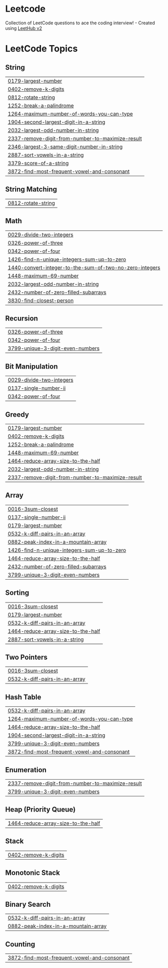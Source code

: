 # Leetcode
Collection of LeetCode questions to ace the coding interview! - Created using [LeetHub v2](https://github.com/arunbhardwaj/LeetHub-2.0)

<!---LeetCode Topics Start-->
# LeetCode Topics
## String
|  |
| ------- |
| [0179-largest-number](https://github.com/Prashantkumar210/Leetcode/tree/master/0179-largest-number) |
| [0402-remove-k-digits](https://github.com/Prashantkumar210/Leetcode/tree/master/0402-remove-k-digits) |
| [0812-rotate-string](https://github.com/Prashantkumar210/Leetcode/tree/master/0812-rotate-string) |
| [1252-break-a-palindrome](https://github.com/Prashantkumar210/Leetcode/tree/master/1252-break-a-palindrome) |
| [1264-maximum-number-of-words-you-can-type](https://github.com/Prashantkumar210/Leetcode/tree/master/1264-maximum-number-of-words-you-can-type) |
| [1904-second-largest-digit-in-a-string](https://github.com/Prashantkumar210/Leetcode/tree/master/1904-second-largest-digit-in-a-string) |
| [2032-largest-odd-number-in-string](https://github.com/Prashantkumar210/Leetcode/tree/master/2032-largest-odd-number-in-string) |
| [2337-remove-digit-from-number-to-maximize-result](https://github.com/Prashantkumar210/Leetcode/tree/master/2337-remove-digit-from-number-to-maximize-result) |
| [2346-largest-3-same-digit-number-in-string](https://github.com/Prashantkumar210/Leetcode/tree/master/2346-largest-3-same-digit-number-in-string) |
| [2887-sort-vowels-in-a-string](https://github.com/Prashantkumar210/Leetcode/tree/master/2887-sort-vowels-in-a-string) |
| [3379-score-of-a-string](https://github.com/Prashantkumar210/Leetcode/tree/master/3379-score-of-a-string) |
| [3872-find-most-frequent-vowel-and-consonant](https://github.com/Prashantkumar210/Leetcode/tree/master/3872-find-most-frequent-vowel-and-consonant) |
## String Matching
|  |
| ------- |
| [0812-rotate-string](https://github.com/Prashantkumar210/Leetcode/tree/master/0812-rotate-string) |
## Math
|  |
| ------- |
| [0029-divide-two-integers](https://github.com/Prashantkumar210/Leetcode/tree/master/0029-divide-two-integers) |
| [0326-power-of-three](https://github.com/Prashantkumar210/Leetcode/tree/master/0326-power-of-three) |
| [0342-power-of-four](https://github.com/Prashantkumar210/Leetcode/tree/master/0342-power-of-four) |
| [1426-find-n-unique-integers-sum-up-to-zero](https://github.com/Prashantkumar210/Leetcode/tree/master/1426-find-n-unique-integers-sum-up-to-zero) |
| [1440-convert-integer-to-the-sum-of-two-no-zero-integers](https://github.com/Prashantkumar210/Leetcode/tree/master/1440-convert-integer-to-the-sum-of-two-no-zero-integers) |
| [1448-maximum-69-number](https://github.com/Prashantkumar210/Leetcode/tree/master/1448-maximum-69-number) |
| [2032-largest-odd-number-in-string](https://github.com/Prashantkumar210/Leetcode/tree/master/2032-largest-odd-number-in-string) |
| [2432-number-of-zero-filled-subarrays](https://github.com/Prashantkumar210/Leetcode/tree/master/2432-number-of-zero-filled-subarrays) |
| [3830-find-closest-person](https://github.com/Prashantkumar210/Leetcode/tree/master/3830-find-closest-person) |
## Recursion
|  |
| ------- |
| [0326-power-of-three](https://github.com/Prashantkumar210/Leetcode/tree/master/0326-power-of-three) |
| [0342-power-of-four](https://github.com/Prashantkumar210/Leetcode/tree/master/0342-power-of-four) |
| [3799-unique-3-digit-even-numbers](https://github.com/Prashantkumar210/Leetcode/tree/master/3799-unique-3-digit-even-numbers) |
## Bit Manipulation
|  |
| ------- |
| [0029-divide-two-integers](https://github.com/Prashantkumar210/Leetcode/tree/master/0029-divide-two-integers) |
| [0137-single-number-ii](https://github.com/Prashantkumar210/Leetcode/tree/master/0137-single-number-ii) |
| [0342-power-of-four](https://github.com/Prashantkumar210/Leetcode/tree/master/0342-power-of-four) |
## Greedy
|  |
| ------- |
| [0179-largest-number](https://github.com/Prashantkumar210/Leetcode/tree/master/0179-largest-number) |
| [0402-remove-k-digits](https://github.com/Prashantkumar210/Leetcode/tree/master/0402-remove-k-digits) |
| [1252-break-a-palindrome](https://github.com/Prashantkumar210/Leetcode/tree/master/1252-break-a-palindrome) |
| [1448-maximum-69-number](https://github.com/Prashantkumar210/Leetcode/tree/master/1448-maximum-69-number) |
| [1464-reduce-array-size-to-the-half](https://github.com/Prashantkumar210/Leetcode/tree/master/1464-reduce-array-size-to-the-half) |
| [2032-largest-odd-number-in-string](https://github.com/Prashantkumar210/Leetcode/tree/master/2032-largest-odd-number-in-string) |
| [2337-remove-digit-from-number-to-maximize-result](https://github.com/Prashantkumar210/Leetcode/tree/master/2337-remove-digit-from-number-to-maximize-result) |
## Array
|  |
| ------- |
| [0016-3sum-closest](https://github.com/Prashantkumar210/Leetcode/tree/master/0016-3sum-closest) |
| [0137-single-number-ii](https://github.com/Prashantkumar210/Leetcode/tree/master/0137-single-number-ii) |
| [0179-largest-number](https://github.com/Prashantkumar210/Leetcode/tree/master/0179-largest-number) |
| [0532-k-diff-pairs-in-an-array](https://github.com/Prashantkumar210/Leetcode/tree/master/0532-k-diff-pairs-in-an-array) |
| [0882-peak-index-in-a-mountain-array](https://github.com/Prashantkumar210/Leetcode/tree/master/0882-peak-index-in-a-mountain-array) |
| [1426-find-n-unique-integers-sum-up-to-zero](https://github.com/Prashantkumar210/Leetcode/tree/master/1426-find-n-unique-integers-sum-up-to-zero) |
| [1464-reduce-array-size-to-the-half](https://github.com/Prashantkumar210/Leetcode/tree/master/1464-reduce-array-size-to-the-half) |
| [2432-number-of-zero-filled-subarrays](https://github.com/Prashantkumar210/Leetcode/tree/master/2432-number-of-zero-filled-subarrays) |
| [3799-unique-3-digit-even-numbers](https://github.com/Prashantkumar210/Leetcode/tree/master/3799-unique-3-digit-even-numbers) |
## Sorting
|  |
| ------- |
| [0016-3sum-closest](https://github.com/Prashantkumar210/Leetcode/tree/master/0016-3sum-closest) |
| [0179-largest-number](https://github.com/Prashantkumar210/Leetcode/tree/master/0179-largest-number) |
| [0532-k-diff-pairs-in-an-array](https://github.com/Prashantkumar210/Leetcode/tree/master/0532-k-diff-pairs-in-an-array) |
| [1464-reduce-array-size-to-the-half](https://github.com/Prashantkumar210/Leetcode/tree/master/1464-reduce-array-size-to-the-half) |
| [2887-sort-vowels-in-a-string](https://github.com/Prashantkumar210/Leetcode/tree/master/2887-sort-vowels-in-a-string) |
## Two Pointers
|  |
| ------- |
| [0016-3sum-closest](https://github.com/Prashantkumar210/Leetcode/tree/master/0016-3sum-closest) |
| [0532-k-diff-pairs-in-an-array](https://github.com/Prashantkumar210/Leetcode/tree/master/0532-k-diff-pairs-in-an-array) |
## Hash Table
|  |
| ------- |
| [0532-k-diff-pairs-in-an-array](https://github.com/Prashantkumar210/Leetcode/tree/master/0532-k-diff-pairs-in-an-array) |
| [1264-maximum-number-of-words-you-can-type](https://github.com/Prashantkumar210/Leetcode/tree/master/1264-maximum-number-of-words-you-can-type) |
| [1464-reduce-array-size-to-the-half](https://github.com/Prashantkumar210/Leetcode/tree/master/1464-reduce-array-size-to-the-half) |
| [1904-second-largest-digit-in-a-string](https://github.com/Prashantkumar210/Leetcode/tree/master/1904-second-largest-digit-in-a-string) |
| [3799-unique-3-digit-even-numbers](https://github.com/Prashantkumar210/Leetcode/tree/master/3799-unique-3-digit-even-numbers) |
| [3872-find-most-frequent-vowel-and-consonant](https://github.com/Prashantkumar210/Leetcode/tree/master/3872-find-most-frequent-vowel-and-consonant) |
## Enumeration
|  |
| ------- |
| [2337-remove-digit-from-number-to-maximize-result](https://github.com/Prashantkumar210/Leetcode/tree/master/2337-remove-digit-from-number-to-maximize-result) |
| [3799-unique-3-digit-even-numbers](https://github.com/Prashantkumar210/Leetcode/tree/master/3799-unique-3-digit-even-numbers) |
## Heap (Priority Queue)
|  |
| ------- |
| [1464-reduce-array-size-to-the-half](https://github.com/Prashantkumar210/Leetcode/tree/master/1464-reduce-array-size-to-the-half) |
## Stack
|  |
| ------- |
| [0402-remove-k-digits](https://github.com/Prashantkumar210/Leetcode/tree/master/0402-remove-k-digits) |
## Monotonic Stack
|  |
| ------- |
| [0402-remove-k-digits](https://github.com/Prashantkumar210/Leetcode/tree/master/0402-remove-k-digits) |
## Binary Search
|  |
| ------- |
| [0532-k-diff-pairs-in-an-array](https://github.com/Prashantkumar210/Leetcode/tree/master/0532-k-diff-pairs-in-an-array) |
| [0882-peak-index-in-a-mountain-array](https://github.com/Prashantkumar210/Leetcode/tree/master/0882-peak-index-in-a-mountain-array) |
## Counting
|  |
| ------- |
| [3872-find-most-frequent-vowel-and-consonant](https://github.com/Prashantkumar210/Leetcode/tree/master/3872-find-most-frequent-vowel-and-consonant) |
<!---LeetCode Topics End-->